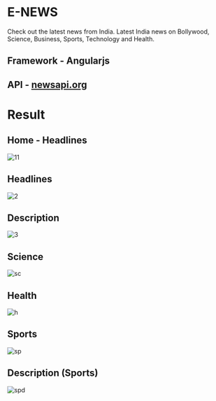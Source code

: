 # E-NEWS

Check out the latest news from India. Latest India news on Bollywood, Science, Business, Sports, Technology and Health.

## Framework - Angularjs

## API - [newsapi.org](https://newsapi.org/)

<h1>Result</h1> 

## Home - Headlines

![11](https://user-images.githubusercontent.com/79074310/126016653-d757b741-095e-4ac9-b5fd-2b67eedf606a.JPG)

## Headlines

![2](https://user-images.githubusercontent.com/79074310/126016755-2ed4174b-8a01-4865-a4f3-5a1e6e9bad5c.JPG)

## Description

![3](https://user-images.githubusercontent.com/79074310/126016778-caf76d9f-af99-4ef1-ab41-a414895e0e72.JPG)

## Science

![sc](https://user-images.githubusercontent.com/79074310/126016804-787f1064-4ed6-478c-922f-f89c3c3c91e4.JPG)

## Health

![h](https://user-images.githubusercontent.com/79074310/126016843-94a6a219-52c6-4614-90cd-a2e9ece92211.JPG)

## Sports

![sp](https://user-images.githubusercontent.com/79074310/126016905-704d6329-dfeb-4f07-8a29-ceea8056998c.JPG)

## Description (Sports)

![spd](https://user-images.githubusercontent.com/79074310/126016935-2ad3a1eb-1d39-4f58-a605-8ba7aab252de.JPG)
